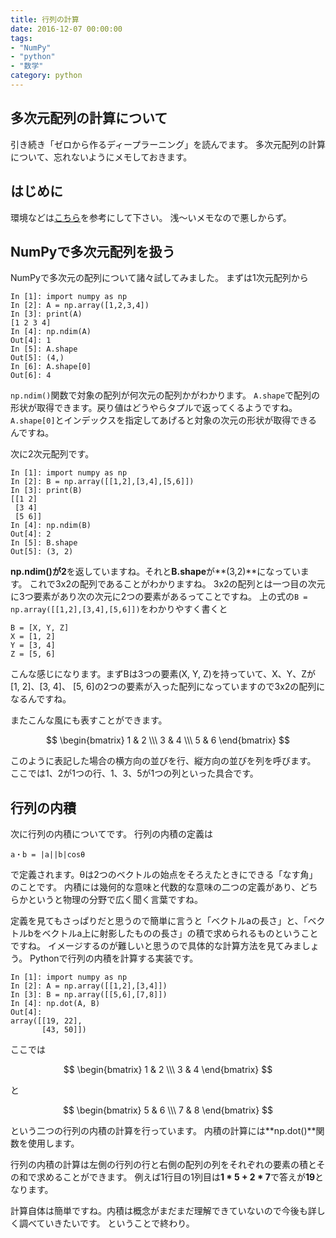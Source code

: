 ```yaml
---
title: 行列の計算
date: 2016-12-07 00:00:00
tags:
- "NumPy"
- "python"
- "数学"
category: python
---
```

## 多次元配列の計算について

引き続き「ゼロから作るディープラーニング」を読んでます。
多次元配列の計算について、忘れないようにメモしておきます。
<!-- More -->

## はじめに
環境などは[こちら](http://devlog.site/python/numpy/)を参考にして下さい。
浅〜いメモなので悪しからず。

## NumPyで多次元配列を扱う

NumPyで多次元の配列について諸々試してみました。
まずは1次元配列から

```
In [1]: import numpy as np
In [2]: A = np.array([1,2,3,4])
In [3]: print(A)
[1 2 3 4]
In [4]: np.ndim(A)
Out[4]: 1
In [5]: A.shape
Out[5]: (4,)
In [6]: A.shape[0]
Out[6]: 4
```

`np.ndim()`関数で対象の配列が何次元の配列かがわかります。
`A.shape`で配列の形状が取得できます。戻り値はどうやらタプルで返ってくるようですね。
`A.shape[0]`とインデックスを指定してあげると対象の次元の形状が取得できるんですね。

次に2次元配列です。

```
In [1]: import numpy as np
In [2]: B = np.array([[1,2],[3,4],[5,6]])
In [3]: print(B)
[[1 2]
 [3 4]
 [5 6]]
In [4]: np.ndim(B)
Out[4]: 2
In [5]: B.shape
Out[5]: (3, 2)
```

**np.ndim()**が**2**を返していますね。それと**B.shape**が**(3,2)**になっています。
これで3x2の配列であることがわかりますね。
3x2の配列とは一つ目の次元に3つ要素があり次の次元に2つの要素があるってことですね。
上の式の`B = np.array([[1,2],[3,4],[5,6]])`をわかりやすく書くと

```
B = [X, Y, Z]
X = [1, 2]
Y = [3, 4]
Z = [5, 6]
```

こんな感じになります。まずBは3つの要素(X, Y, Z)を持っていて、X、Y、Zが
[1, 2]、[3, 4]、 [5, 6]の2つの要素が入った配列になっていますので3x2の配列になるんですね。

またこんな風にも表すことができます。

$$
\begin{bmatrix}
1 & 2 \\\
3 & 4 \\\
5 & 6 
\end{bmatrix}
$$

このように表記した場合の横方向の並びを行、縦方向の並びを列を呼びます。
ここでは1、2が1つの行、1、3、5が1つの列といった具合です。

## 行列の内積
次に行列の内積についてです。
行列の内積の定義は
```
a・b = |a||b|cosθ
```

で定義されます。θは2つのベクトルの始点をそろえたときにできる「なす角」のことです。
内積には幾何的な意味と代数的な意味の二つの定義があり、どちらかというと物理の分野で広く聞く言葉ですね。

定義を見てもさっぱりだと思うので簡単に言うと「ベクトルaの長さ」と、「ベクトルbをベクトルa上に射影したものの長さ」の積で求められるものということですね。
イメージするのが難しいと思うので具体的な計算方法を見てみましょう。
Pythonで行列の内積を計算する実装です。

```
In [1]: import numpy as np
In [2]: A = np.array([[1,2],[3,4]])
In [3]: B = np.array([[5,6],[7,8]])
In [4]: np.dot(A, B)
Out[4]: 
array([[19, 22],
       [43, 50]])
```

ここでは

$$
\begin{bmatrix}
1 & 2 \\\
3 & 4 
\end{bmatrix}
$$

と

$$
\begin{bmatrix}
5 & 6 \\\
7 & 8 
\end{bmatrix}
$$

という二つの行列の内積の計算を行っています。
内積の計算には**np.dot()**関数を使用します。

行列の内積の計算は左側の行列の行と右側の配列の列をそれぞれの要素の積とその和で求めることができます。
例えば1行目の1列目は**1 \* 5 + 2 \* 7**で答えが**19**となります。

計算自体は簡単ですね。内積は概念がまだまだ理解できていないので今後も詳しく調べていきたいです。
ということで終わり。

